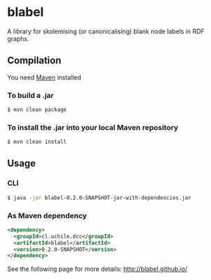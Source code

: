 # blabel
A library for skolemising (or canonicalising) blank node labels in RDF graphs.

## Compilation
You need [Maven](https://maven.apache.org/) installed
### To build a .jar
```bash
$ mvn clean package
```
### To install the .jar into your local Maven repository
````bash
$ mvn clean install
````

## Usage
### CLI
````bash
$ java -jar blabel-0.2.0-SNAPSHOT-jar-with-dependencies.jar
````
### As Maven dependency
````xml
<dependency>
  <groupId>cl.uchile.dcc</groupId>
  <artifactId>blabel</artifactId>
  <version>0.2.0-SNAPSHOT</version>
</dependency>
````

See the following page for more details: http://blabel.github.io/
